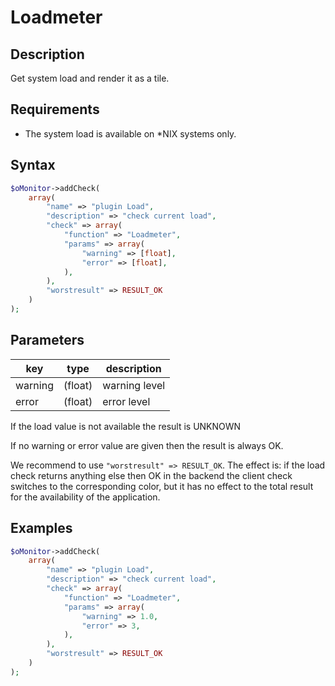 # Loadmeter #

## Description ##

Get system load and render it as a tile.

## Requirements ##

- The system load is available on \*NIX systems only.

## Syntax ##

```php
$oMonitor->addCheck(
    array(
        "name" => "plugin Load",
        "description" => "check current load",
        "check" => array(
            "function" => "Loadmeter",
            "params" => array(
                "warning" => [float],
                "error" => [float],
            ),
        ),
        "worstresult" => RESULT_OK
    )
);
```

## Parameters ##


| key        | type     | description
|---         |---       |---
|warning     |(float)   | warning level
|error       |(float)   | error level


If the load value is not available the result is UNKNOWN

If no warning or error value are given then the result is always OK.

We recommend to use ```"worstresult" => RESULT_OK```. 
The effect is: if the load check returns anything else then OK in the backend
the client check switches to the corresponding color, but it has no effect to the total 
result for the availability of the application.

## Examples ##

```php
$oMonitor->addCheck(
    array(
        "name" => "plugin Load",
        "description" => "check current load",
        "check" => array(
            "function" => "Loadmeter",
            "params" => array(
                "warning" => 1.0,
                "error" => 3,
            ),
        ),
        "worstresult" => RESULT_OK
    )
);
```
